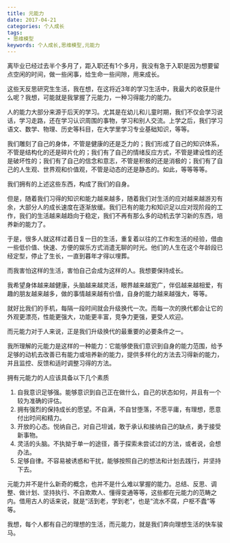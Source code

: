 ```yaml
---
title: 元能力
date: 2017-04-21
categories: 个人成长
tags: 
- 思维模型
keywords: 个人成长,思维模型,元能力
---
```


离毕业已经过去半个多月了，距入职还有1个多月，我没有急于入职是因为想要留点空闲的时间，做一些闲事，给生命一些间隙，用来成长。
<!-- more -->
这些天反思研究生生活，我在想，在这将近3年的学习生活中，我最大的收获是什么呢？我想，可能就是我掌握了元能力，一种习得能力的能力。

人的能力大部分来源于后天的学习。尤其是在幼儿和儿童时期，我们不仅会学习说话，学习走路，还在学习认识周围的事物，学习和别人交流。上学之后，我们学习语文、数学、物理、历史等科目，在大学里学习专业基础知识，等等。

我们雕刻了自己的身体，不管是健康的还是乏力的；我们形成了自己的知识体系，不管是结构化的还是碎片化的；我们有了自己的情绪反应方式，不管是建设性的还是破坏性的；我们有了自己的信念和意志，不管是积极的还是消极的；我们有了自己的人生观、世界观和价值观，不管是动态的还是静态的。如此，等等等等。

我们拥有的上述这些东西，构成了我们的自身。

但是，随着我们习得的知识和能力越来越多，随着我们对生活的应对越来越游刃有余，大部分人的成长速度在逐渐放缓。我们已有的能力和知识足以应对现阶段的工作，我们的生活越来越趋向于稳定，我们不再有那么多的动机去学习新的东西，培养新的能力了。

于是，很多人就这样过着日复一日的生活，重复着以往的工作和生活的经验，借由一些低价值、快速、方便的娱乐方式消遣无聊的时光。他们的人生在这个年龄段已经定型，停止了生长，一直到暮年才得以埋葬。

而我害怕这样的生活，害怕自己会成为这样的人。我想要保持成长。

我希望身体越来越健康，头脑越来越灵活，眼界越来越宽广，伴侣越来越相爱，有趣的朋友越来越多，做的事情越来越有价值，自身的能力越来越强大，等等。

就好比我们的手机，每隔一段时间就会升级换代一次。而每一次的换代都会让它的外观更漂亮，性能更强大，功能更丰富，竞争力更强，更受人欢迎。

而元能力对于人来说，正是我们升级换代的最重要的必要条件之一。

我所理解的元能力是这样的一种能力：它能够使我们意识到自身的能力范围，给予足够的动机去改善已有能力或培养新的能力，提供多样化的方法去习得新的能力，并且监控、反馈和适时调整习得的方法。

拥有元能力的人应该具备以下几个素质

 1. 自我意识足够强。能够意识到自己正在做什么，自己的状态如何，并且有一个较为准确的评估。
 2. 拥有强烈的保持成长的愿望。不自满，不自甘堕落，不愿平庸，有理想，愿意付出时间和精力。
 3. 开放的心态。悦纳自己，对自己坦诚，敢于承认和接纳自己的缺点，勇于接受新事物。
 4. 灵活的头脑。不执拗于单一的途径，善于探索未尝试过的方法，或者说，会想办法。
 5. 足够自律。不容易被诱惑和干扰，能够按照自己的想法和计划去践行，并坚持下去。

元能力并不是什么新奇的概念，也并不是什么难以掌握的能力。总结、反思、调整、做计划、坚持执行、不自欺欺人、懂得变通等等，这些都在元能力的范畴之内。借用古人的话来说，就是“活到老，学到老”，也是“流水不腐，户枢不蠹”等等。

我想，每个人都有自己的理想的生活，而元能力，就是我们奔向理想生活的快车骏马。
